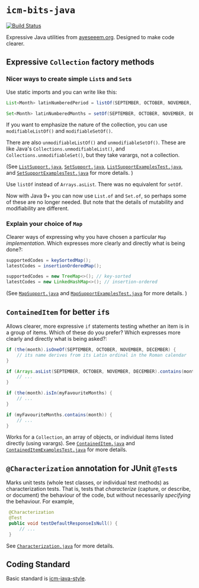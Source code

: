 `icm-bits-java`
===============

[![Build Status](https://travis-ci.org/ayeseeem/icm-bits-java.svg?branch=master)](https://travis-ci.org/ayeseeem/icm-bits-java)

Expressive Java utilities from [ayeseeem.org](https://www.ayeseeem.org/).
Designed to make code clearer.


Expressive `Collection` factory methods
------------------------------------------

### Nicer ways to create simple `List`s and `Set`s ###

Use static imports and you can write like this:

```java
List<Month> latinNumberedPeriod = listOf(SEPTEMBER, OCTOBER, NOVEMBER, DECEMBER);

Set<Month> latinNumberedMonths = setOf(SEPTEMBER, OCTOBER, NOVEMBER, DECEMBER);
```

If you want to emphasize the nature of the collection, you can use
`modifiableListOf()` and `modifiableSetOf()`.

There are also `unmodifiableListOf()` and `unmodifiableSetOf()`.
These are like Java's `Collections.unmodifiableList()`, and
`Collections.unmodifiableSet()`, but they take varargs, not a collection.

(See
[`ListSupport.java`](https://github.com/ayeseeem/icm-bits-java/blob/master/src/main/java/org/ayeseeem/say/java/util/ListSupport.java),
[`SetSupport.java`](https://github.com/ayeseeem/icm-bits-java/blob/master/src/main/java/org/ayeseeem/say/java/util/SetSupport.java),
[`ListSupportExamplesTest.java`](https://github.com/ayeseeem/icm-bits-java/blob/master/src/test/java/org/ayeseeem/say/example/ListSupportExamplesTest.java), and
[`SetSupportExamplesTest.java`](https://github.com/ayeseeem/icm-bits-java/blob/master/src/test/java/org/ayeseeem/say/example/SetSupportExamplesTest.java)
for more details.
)

Use `listOf` instead of `Arrays.asList`. There was no equivalent for
`setOf`.

Now with Java 9+ you can now use `List.of` and `Set.of`, so perhaps some of these
are no longer needed. But note that the details of mutability and modifiability
are different.

### Explain your choice of `Map` ###

Clearer ways of expressing why you have chosen a particular `Map`
*implementation*. Which expresses more clearly and directly what is being done?:

```java
supportedCodes = keySortedMap();
latestCodes = insertionOrderedMap();
```

```java
supportedCodes = new TreeMap<>(); // key-sorted
latestCodes = new LinkedHashMap<>(); // insertion-ordered
```
(See
[`MapSupport.java`](https://github.com/ayeseeem/icm-bits-java/blob/master/src/main/java/org/ayeseeem/say/java/util/MapSupport.java) and
[`MapSupportExamplesTest.java`](https://github.com/ayeseeem/icm-bits-java/blob/master/src/test/java/org/ayeseeem/say/example/MapSupportExamplesTest.java)
for more details.
)


`ContainedItem` for better `if`s
--------------------------------

Allows clearer, more expressive `if` statements testing whether an item is in a
group of items. Which of these do you prefer? Which expresses more clearly
and directly what is being asked?:

```java
if (the(month).isOneOf(SEPTEMBER, OCTOBER, NOVEMBER, DECEMBER) {
    // its name derives from its Latin ordinal in the Roman calendar
}

if (Arrays.asList(SEPTEMBER, OCTOBER, NOVEMBER, DECEMBER).contains(month)) {
    // ...
}
```

```java
if (the(month).isIn(myFavouriteMonths) {
    // ...
}

if (myFavouriteMonths.contains(month)) {
    // ...
}
```

Works for a `Collection`, an array of objects, or individual items listed
directly (using varargs).
See
[`ContainedItem.java`](https://github.com/ayeseeem/icm-bits-java/blob/master/src/main/java/org/ayeseeem/say/ContainedItem.java)
and
[`ContainedItemExamplesTest.java`](https://github.com/ayeseeem/icm-bits-java/blob/master/src/test/java/org/ayeseeem/say/example/ContainedItemExamplesTest.java)
for more details.


`@Characterization` annotation for JUnit `@Test`s
-------------------------------------------------

Marks unit tests (whole test classes, or individual test methods) as
characterization tests. That is, tests that *characterize* (capture,
or describe, or document) the behaviour of the code, but without necessarily
*specifying* the behaviour. For example,

```java
 @Characterization
 @Test
 public void testDefaultResponseIsNull() {
     // ...
 }
```

See
[`Characterization.java`](https://github.com/ayeseeem/icm-bits-java/blob/master/src/main/java/org/ayeseeem/test/Characterization.java) for more details.


Coding Standard
---------------

Basic standard is [icm-java-style](https://github.com/ayeseeem/icm-java-style/).
